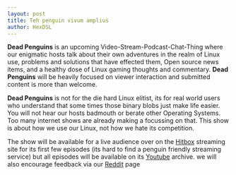 ```yaml
---
layout: post
title: Teh penguin vivum amplius
author: HexDSL
---
```


**Dead Penguins** is an upcoming Video-Stream-Podcast-Chat-Thing where our enigmatic hosts talk about their own adventures in the realm of Linux use, problems and solutions that have effected them, Open source news items, and a healthy dose of Linux gaming thoughts and commentary. **Dead Penguins** will be heavily focused on viewer interaction and submitted content is more than welcome. 

**Dead Penguins** is not for the die hard Linux elitist, its for real world users who understand that some times those binary blobs just make life easier. You will not hear our hosts badmouth or berate other Operating Systems. Too many internet shows are already making a focussing on that. This show is about how we use our Linux, not how we hate its competition. 

The show will be available for a live audience over on the [Hitbox](http://www.hitbox.tv/hexdsl) streaming site for its first few episodes (its hard to find a penguin friendly streaming service) but all episodes will be available on its [Youtube](https://www.youtube.com/user/hexdsl) archive.  we will also encourage feedback via our [Reddit](https://www.reddit.com/r/deadpenguins/) page 
